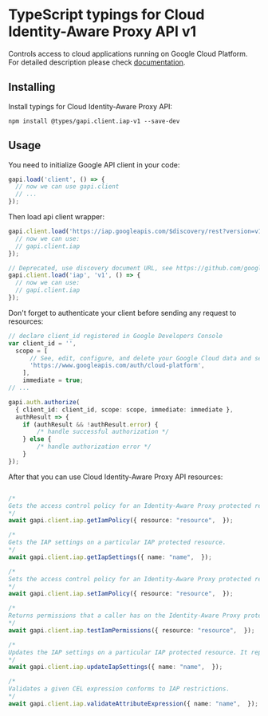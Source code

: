 # TypeScript typings for Cloud Identity-Aware Proxy API v1

Controls access to cloud applications running on Google Cloud Platform.
For detailed description please check [documentation](https://cloud.google.com/iap).

## Installing

Install typings for Cloud Identity-Aware Proxy API:

```
npm install @types/gapi.client.iap-v1 --save-dev
```

## Usage

You need to initialize Google API client in your code:

```typescript
gapi.load('client', () => {
  // now we can use gapi.client
  // ...
});
```

Then load api client wrapper:

```typescript
gapi.client.load('https://iap.googleapis.com/$discovery/rest?version=v1', () => {
  // now we can use:
  // gapi.client.iap
});
```

```typescript
// Deprecated, use discovery document URL, see https://github.com/google/google-api-javascript-client/blob/master/docs/reference.md#----gapiclientloadname----version----callback--
gapi.client.load('iap', 'v1', () => {
  // now we can use:
  // gapi.client.iap
});
```

Don't forget to authenticate your client before sending any request to resources:

```typescript
// declare client_id registered in Google Developers Console
var client_id = '',
  scope = [
      // See, edit, configure, and delete your Google Cloud data and see the email address for your Google Account.
      'https://www.googleapis.com/auth/cloud-platform',
    ],
    immediate = true;
// ...

gapi.auth.authorize(
  { client_id: client_id, scope: scope, immediate: immediate },
  authResult => {
    if (authResult && !authResult.error) {
        /* handle successful authorization */
    } else {
        /* handle authorization error */
    }
});
```

After that you can use Cloud Identity-Aware Proxy API resources: <!-- TODO: make this work for multiple namespaces -->

```typescript

/*
Gets the access control policy for an Identity-Aware Proxy protected resource. More information about managing access via IAP can be found at: https://cloud.google.com/iap/docs/managing-access#managing_access_via_the_api
*/
await gapi.client.iap.getIamPolicy({ resource: "resource",  });

/*
Gets the IAP settings on a particular IAP protected resource.
*/
await gapi.client.iap.getIapSettings({ name: "name",  });

/*
Sets the access control policy for an Identity-Aware Proxy protected resource. Replaces any existing policy. More information about managing access via IAP can be found at: https://cloud.google.com/iap/docs/managing-access#managing_access_via_the_api
*/
await gapi.client.iap.setIamPolicy({ resource: "resource",  });

/*
Returns permissions that a caller has on the Identity-Aware Proxy protected resource. More information about managing access via IAP can be found at: https://cloud.google.com/iap/docs/managing-access#managing_access_via_the_api
*/
await gapi.client.iap.testIamPermissions({ resource: "resource",  });

/*
Updates the IAP settings on a particular IAP protected resource. It replaces all fields unless the `update_mask` is set.
*/
await gapi.client.iap.updateIapSettings({ name: "name",  });

/*
Validates a given CEL expression conforms to IAP restrictions.
*/
await gapi.client.iap.validateAttributeExpression({ name: "name",  });
```

